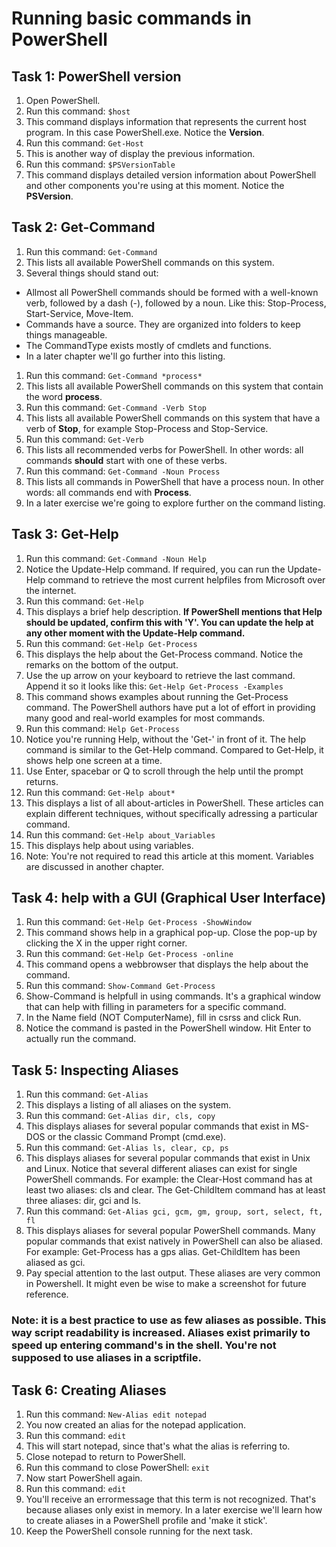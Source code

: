 # Running basic commands in PowerShell

## Task 1: PowerShell version
1. Open PowerShell.
1. Run this command: ```$host```
1. This command displays information that represents the current host program. In this case PowerShell.exe. Notice the **Version**.
1. Run this command: ```Get-Host```
1. This is another way of display the previous information.
1. Run this command: ```$PSVersionTable```
1. This command displays detailed version information about PowerShell and other components you're using at this moment. Notice the **PSVersion**.


## Task 2: Get-Command
1. Run this command: ```Get-Command```
1. This lists all available PowerShell commands on this system.
1. Several things should stand out:
  - Allmost all PowerShell commands should be formed with a well-known verb, followed by a dash (-), followed by a noun. Like this: Stop-Process, Start-Service, Move-Item.
  - Commands have a source. They are organized into folders to keep things manageable.
  - The CommandType exists mostly of cmdlets and functions.
  - In a later chapter we'll go further into this listing.
1. Run this command: ```Get-Command *process*```
1. This lists all available PowerShell commands on this system that contain the word **process**.
1. Run this command: ```Get-Command -Verb Stop```
1. This lists all available PowerShell commands on this system that have a verb of **Stop**, for example Stop-Process and Stop-Service.
1. Run this command: ```Get-Verb```
1. This lists all recommended verbs for PowerShell. In other words: all commands **should** start with one of these verbs.
1. Run this command: ```Get-Command -Noun Process```
1. This lists all commands in PowerShell that have a process noun. In other words: all commands end with **Process**.
1. In a later exercise we're going to explore further on the command listing.


## Task 3: Get-Help
1. Run this command: ```Get-Command -Noun Help```
1. Notice the Update-Help command. If required, you can run the Update-Help command to retrieve the most current helpfiles from Microsoft over the internet.
1. Run this command: ```Get-Help```
1. This displays a brief help description. **If PowerShell mentions that Help should be updated, confirm this with 'Y'. You can update the help at any other moment with the Update-Help command.**
1. Run this command: ```Get-Help Get-Process```
1. This displays the help about the Get-Process command. Notice the remarks on the bottom of the output.
1. Use the up arrow on your keyboard to retrieve the last command. Append it so it looks like this: ```Get-Help Get-Process -Examples```
1. This command shows examples about running the Get-Process command. The PowerShell authors have put a lot of effort in providing many good and real-world examples for most commands.
1. Run this command: ```Help Get-Process```
1. Notice you're running Help, without the 'Get-' in front of it. The help command is similar to the Get-Help command. Compared to Get-Help, it shows help one screen at a time.
1. Use Enter, spacebar or Q to scroll through the help until the prompt returns.
1. Run this command: ```Get-Help about*```
1. This displays a list of all about-articles in PowerShell. These articles can explain different techniques, without specifically adressing a particular command.
1. Run this command: ```Get-Help about_Variables```
1. This displays help about using variables.
1. Note: You're not required to read this article at this moment. Variables are discussed in another chapter.


## Task 4: help with a GUI (Graphical User Interface)
1. Run this command: ```Get-Help Get-Process -ShowWindow```
1. This command shows help in a graphical pop-up. Close the pop-up by clicking the X in the upper right corner.
1. Run this command: ```Get-Help Get-Process -online```
1. This command opens a webbrowser that displays the help about the command.
1. Run this command: ```Show-Command Get-Process```
1. Show-Command is helpfull in using commands. It's a graphical window that can help with filling in parameters for a specific command.
1. In the Name field (NOT ComputerName), fill in csrss and click Run.
1. Notice the command is pasted in the PowerShell window. Hit Enter to actually run the command.


## Task 5: Inspecting Aliases
1. Run this command: ```Get-Alias```
1. This displays a listing of all aliases on the system.
1. Run this command: ```Get-Alias dir, cls, copy```
1. This displays aliases for several popular commands that exist in MS-DOS or the classic Command Prompt (cmd.exe).
1. Run this command: ```Get-Alias ls, clear, cp, ps```
1. This displays aliases for several popular commands that exist in Unix and Linux. Notice that several different aliases can exist for single PowerShell commands. For example: the Clear-Host command has at least two aliases: cls and clear. The Get-ChildItem command has at least three aliases: dir, gci and ls.
1. Run this command: ```Get-Alias gci, gcm, gm, group, sort, select, ft, fl```
1. This displays aliases for several popular PowerShell commands. Many popular commands that exist natively in PowerShell can also be aliased. For example: Get-Process has a gps alias. Get-ChildItem has been aliased as gci.
1. Pay special attention to the last output. These aliases are very common in Powershell. It might even be wise to make a screenshot for future reference.

### Note: it is a best practice to use as few aliases as possible. This way script readability is increased. Aliases exist primarily to speed up entering command's in the shell. You're not supposed to use aliases in a scriptfile.


## Task 6: Creating Aliases
1. Run this command: ```New-Alias edit notepad```
1. You now created an alias for the notepad application.
1. Run this command: ```edit```
1. This will start notepad, since that's what the alias is referring to.
1. Close notepad to return to PowerShell.
1. Run this command to close PowerShell: ```exit``` 
1. Now start PowerShell again.
1. Run this command: ```edit```
1. You'll receive an errormessage that this term is not recognized. That's because aliases only exist in memory. In a later exercise we'll learn how to create aliases in a PowerShell profile and 'make it stick'.
1. Keep the PowerShell console running for the next task.
